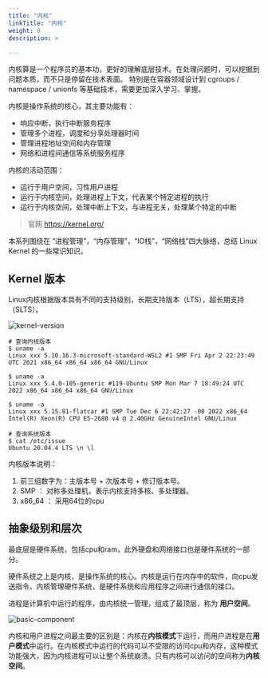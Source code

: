 ```yaml
---
title: "内核"
linkTitle: "内核"
weight: 8
description: >
  
---
```


<!-- {{% pageinfo %}}

{{% /pageinfo %}} -->


内核算是一个程序员的基本功，更好的理解底层技术。在处理问题时，可以挖掘到问题本质，而不只是停留在技术表面。
特别是在容器领域设计到 cgroups / namespace / unionfs 等基础技术，需要更加深入学习、掌握。

内核是操作系统的核心，其主要功能有：
- 响应中断，执行中断服务程序
- 管理多个进程，调度和分享处理器时间
- 管理进程地址空间和内存管理
- 网络和进程间通信等系统服务程序


内核的活动范围：
- 运行于用户空间，习性用户进程
- 运行于内核空间，处理进程上下文，代表某个特定进程的执行
- 运行于内核空间，处理中断上下文，与进程无关，处理某个特定的中断


> 官网 https://kernel.org/

本系列围绕在 “进程管理”，“内存管理”，“IO栈”，“网络栈”四大脉络，总结 Linux Kernel 的一些常识知识。


## Kernel 版本
Linux内核根据版本具有不同的支持级别，长期支持版本（LTS），超长期支持（SLTS）。

![kernel-version](/images/linux/kernel-version.png)

```
# 查询内核版本
$ uname -a
Linux xxx 5.10.16.3-microsoft-standard-WSL2 #1 SMP Fri Apr 2 22:23:49 UTC 2021 x86_64 x86_64 x86_64 GNU/Linux  

$ uname -a
Linux xxx 5.4.0-105-generic #119-Ubuntu SMP Mon Mar 7 18:49:24 UTC 2022 x86_64 x86_64 x86_64 GNU/Linux

$ uname -a
Linux xxx 5.15.81-flatcar #1 SMP Tue Dec 6 22:42:27 -00 2022 x86_64 Intel(R) Xeon(R) CPU E5-2680 v4 @ 2.40GHz GenuineIntel GNU/Linux

# 查询系统版本
$ cat /etc/issue
Ubuntu 20.04.4 LTS \n \l

```

内核版本说明：
1. 前三组数字为：主版本号 + 次版本号 + 修订版本号。
2. SMP ： 对称多处理机，表示内核支持多核、多处理器。
3. x86_64 ： 采用64位的cpu


## 抽象级别和层次
最底层是硬件系统，包括cpu和ram，此外硬盘和网络接口也是硬件系统的一部分。

硬件系统之上是内核，是操作系统的核心。内核是运行在内存中的软件，向cpu发送指令。内核管理硬件系统，是硬件系统和应用程序之间进行通信的接口。

进程是计算机中运行的程序，由内核统一管理，组成了最顶层，称为 **用户空间**。

![basic-component](/images/linux/basic-component.png)

内核和用户进程之间最主要的区别是：内核在**内核模式**下运行，而用户进程是在**用户模式**中运行。在内核模式中运行的代码可以不受限的访问cpu和内存，这种模式功能强大，因为内核进程可以让整个系统崩溃。只有内核可以访问的空间称为**内核空间**。